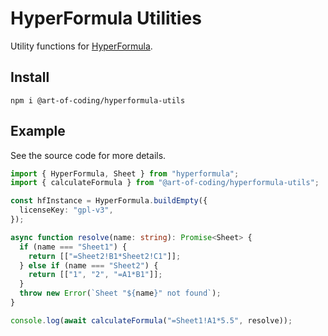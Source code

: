 # HyperFormula Utilities

Utility functions for
[HyperFormula](https://handsontable.github.io/hyperformula/).

## Install

```
npm i @art-of-coding/hyperformula-utils
```

## Example

See the source code for more details.

```ts
import { HyperFormula, Sheet } from "hyperformula";
import { calculateFormula } from "@art-of-coding/hyperformula-utils";

const hfInstance = HyperFormula.buildEmpty({
  licenseKey: "gpl-v3",
});

async function resolve(name: string): Promise<Sheet> {
  if (name === "Sheet1") {
    return [["=Sheet2!B1*Sheet2!C1"]];
  } else if (name === "Sheet2") {
    return [["1", "2", "=A1*B1"]];
  }
  throw new Error(`Sheet "${name}" not found`);
}

console.log(await calculateFormula("=Sheet1!A1*5.5", resolve));
```
